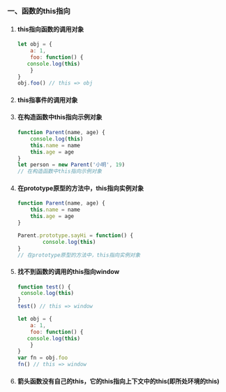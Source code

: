### 一、函数的this指向

1. #### this指向函数的调用对象

   ```javascript
   let obj = {
       a: 1,
       foo: function() {
      console.log(this)
       }
   }
   obj.foo() // this => obj
   ```

2. #### this指事件的调用对象

3. #### 在构造函数中this指向示例对象

   ```javascript
   function Parent(name, age) {
       console.log(this)
       this.name = name
       this.age = age
   }
   let person = new Parent('小明', 19)
   // 在构造函数中this指向示例对象
   ```

4. #### 在prototype原型的方法中，this指向实例对象

   ```javascript
   function Parent(name, age) {
       this.name = name
       this.age = age
   }
   
   Parent.prototype.sayHi = function() {
           console.log(this) 
   }
   // 在prototype原型的方法中，this指向实例对象
   ```

5. #### 找不到函数的调用的this指向window

   ```javascript
   function test() {
    console.log(this)
   }
   test() // this => window
   
   let obj = {
       a: 1,
       foo: function() {
      console.log(this)
       }
   }
   var fn = obj.foo
   fn() // this => window
   ```

6. #### 箭头函数没有自己的this，它的this指向上下文中的this(即所处环境的this)